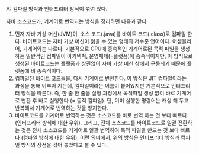 A: 컴파일 방식과 인터프리터 방식이 섞여 있다.

자바 소스코드가, 기계어로 번역되는 방식을 정리하면 다음과 같다

1. 먼저 자바 가상 머신(JVM)이, 소스 코드(.java)를 바이트 코드(.class)로 컴파일 한다. 바이트코드는 자바 가상 머신이 읽을 수 있는 형태의 저수준 언어이다. 어셈블리어, 기계어와는 다르다. 기본적으로 CPU에 종속적인 기계어로된 목적 파일을 생성하는 일반적인 컴파일이 아키텍쳐, 운영체제(=플랫폼)에 종속적이지만, 아 방식으로 생성된 바이트코드는 플랫폼과 상관없이 자바 가상 머신 상에서 구동되기 때문에 플랫폼에 비 종속적이다.
2. 컴파일된 바이트 코드들을, 다시 기계어로 변환한다. 이 방식은 JIT 컴파일이라는 과정을 통해 이루어 지는데, 컴파일이라는 이름이 붙어있지만 기본적으로 인터프리터 방식을 따른다. 즉, 한 줄 한 줄을 실행 과정에서 목적파일 생성 없이 바로 기계어로 변환 후 바로 실행한다 (= 동적 컴파일). 단, 이미 실행한 명령어는 캐싱 해 두고 반복해서 기계어로 번역하는 것을 방지한다. 
3. 바이트코드를 기계어로 번역하는 것은 소스코드를 바로 번역 하는 것 보다 빠르다 (인터프리터 방식에 대한 우위). 그리고, 전체 소스코드를 바이트코드로 일괄 전환하는 것은 전체 소스코드를 기계어로 일괄 번역하여 목적 파일을 만드는 것 보다 빠르다 (컴파일 방식에 대한 우위). 이런 의미에서, 위의 방식은 인터프리터 방식과 컴파일 방식의 장점을 섞어 놓았다고 볼 수 있다.